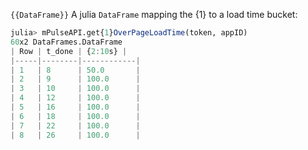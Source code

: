 `{{DataFrame}}` A julia `DataFrame` mapping the {1} to a load time bucket:

```julia
julia> mPulseAPI.get{1}OverPageLoadTime(token, appID)
60x2 DataFrames.DataFrame
| Row | t_done | {2:10s} |
|-----|--------|------------|
| 1   | 8      | 50.0       |
| 2   | 9      | 100.0      |
| 3   | 10     | 100.0      |
| 4   | 12     | 100.0      |
| 5   | 16     | 100.0      |
| 6   | 18     | 100.0      |
| 7   | 22     | 100.0      |
| 8   | 26     | 100.0      |
```
